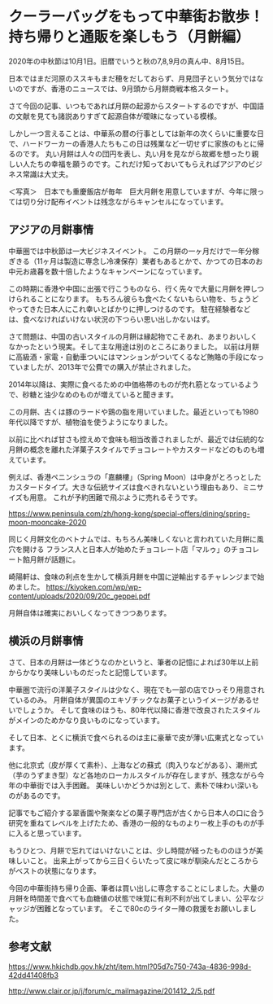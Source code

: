 # クーラーバッグをもって中華街お散歩！持ち帰りと通販を楽しもう（月餅編）


2020年の中秋節は10月1日。旧暦でいうと秋の7,8,9月の真ん中、8月15日。

日本ではまだ河原のススキもまだ穂をだしておらず、月見団子という気分ではないのですが、香港のニュースでは、9月頭から月餅商戦本格スタート。


さて今回の記事、いつもであれば月餅の起源からスタートするのですが、中国語の文献を見ても諸説ありすぎて起源自体が曖昧になっている模様。

しかし一つ言えることは、中華系の暦の行事としては新年の次くらいに重要な日で、ハードワーカーの香港人たちもこの日は残業など一切せずに家族のもとに帰るのです。
丸い月餅は人々の団円を表し、丸い月を見ながら故郷を想ったり親しい人たちの幸福を願うのです。これだけ知っておいてもらえればアジアのビジネス常識は大丈夫。



＜写真＞　日本でも重慶飯店が毎年　巨大月餅を用意していますが、今年に限っては切り分け配布イベントは残念ながらキャンセルになっています。


## アジアの月餅事情

中華圏では中秋節は一大ビジネスイベント。
この月餅の一ヶ月だけで一年分稼ぎきる（11ヶ月は製造に専念し冷凍保存）業者もあるとかで、かつての日本のお中元お歳暮を数十倍したようなキャンペーンになっています。

この時期に香港や中国に出張で行こうものなら、行く先々で大量に月餅を押しつけられることになります。
もちろん彼らも食べたくないもらい物を、ちょうどやってきた日本人にこれ幸いとばかりに押しつけるのです。
駐在経験者などは、食べなければいけない状況の下つらい思い出しかないはず。

さて問題は、中国の古いスタイルの月餅は縁起物でこそあれ、あまりおいしくなかったという現実。そして主な用途は別のところにありました。
以前は月餅に高級酒・家電・自動車ついにはマンションがついてくるなど賄賂の手段になっていましたが、2013年で公費での購入が禁止されました。

2014年以降は、実際に食べるための中価格帯のものが売れ筋となっているようで、砂糖と油少なめのものが増えていると聞きます。

この月餅、古くは豚のラードや鶏の脂を用いていました。最近といっても1980年代以降ですが、植物油を使うようになりました。

以前に比べれば甘さも控えめで食味も相当改善されましたが、最近では伝統的な月餅の概念を離れた洋菓子スタイルでチョコレートやカスタードなどのものも増えています。

例えば、香港ペニンシュラの「嘉麟樓」（Spring Moon）は中身がとろっとしたカスタードタイプ。大きな伝統サイズは食べきれないという理由もあり、ミニサイズも用意。
これが予約困難で飛ぶように売れるそうです。

https://www.peninsula.com/zh/hong-kong/special-offers/dining/spring-moon-mooncake-2020

同じく月餅文化のベトナムでは、もちろん美味しくないと言われていた月餅に風穴を開ける
フランス人と日本人が始めたチョコレート店「マルゥ」のチョコレート餡月餅が話題に。


崎陽軒は、食味の利点を生かして横浜月餅を中国に逆輸出するチャレンジまで始めました。
https://kiyoken.com/wp/wp-content/uploads/2020/09/20c_geppei.pdf

月餅自体は確実においしくなってきつつあります。

## 横浜の月餅事情

さて、日本の月餅は一体どうなのかというと、筆者の記憶によれば30年以上前からかなり美味しいものだったと記憶しています。

中華圏で流行の洋菓子スタイルは少なく、現在でも一部の店でひっそり用意されているのみ。
月餅自体が異国のエキゾチックなお菓子というイメージがあるせいでしょうか。
そして食味のほうも、80年代以降に香港で改良されたスタイルがメインのためかなり良いものになっています。


そして日本、とくに横浜で食べられるのは主に豪華で皮が薄い広東式となっています。

他に北京式（皮が厚くて素朴）、上海などの蘇式（肉入りなどがある）、潮州式（芋のうずまき型）など各地のローカルスタイルが存在しますが、残念ながら今年の中華街では入手困難。
美味しいかどうかは別として、素朴で味わい深いものがあるのです。

記事でもご紹介する翠香園や聚楽などの菓子専門店が古くから日本人の口に合う研究を重ねてレベルを上げたため、香港の一般的なものより一枚上手のものが手に入ると思っています。


もうひとつ、月餅で忘れてはいけないことは、少し時間が経ったもののほうが美味しいこと。
出来上がってから三日くらいたって皮に味が馴染んだところからがベストの状態になります。



今回の中華街持ち帰り企画、筆者は買い出しに専念することにしました。大量の月餅を時間差で食べても血糖値の状態で味覚に有利不利が出てしまい、公平なジャッジが困難となっています。
そこで80cのライター陣の救援をお願いしました。


## 参考文献

https://www.hkichdb.gov.hk/zht/item.html?05d7c750-743a-4836-998d-42dd41408fb3

http://www.clair.or.jp/j/forum/c_mailmagazine/201412_2/5.pdf